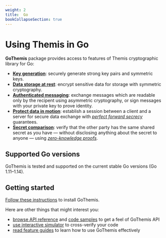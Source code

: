```yaml
---
weight: 2
title:  Go
bookCollapseSection: true
---
```


# Using Themis in Go

**GoThemis** package provides access to features of Themis cryptographic library for Go:

- **[Key generation](features/#key-generation)**:
  securely generate strong key pairs and symmetric keys.
- **[Data storage at rest](features/#secure-cell)**:
  encrypt sensitive data for storage with symmetric cryptography.
- **[Authenticated messaging](features/#secure-message)**:
  exchange messages which are readable only by the recipent using asymmetric cryptography,
  or sign messages with your private key to prove identity.
- **[Protect data in motion](features/#secure-session)**:
  establish a session between a client and a server for secure data exchange
  with _[perfect forward secrecy](https://en.wikipedia.org/wiki/Forward_secrecy)_ guarantees.
- **[Secret comparison](features/#secure-comparator)**:
  verify that the other party has the same shared secret as you have —
  without disclosing anything about the secret to anyone —
  using _[zero-knowledge proofs](https://en.wikipedia.org/wiki/Zero-knowledge_proof)_.

## Supported Go versions

GoThemis is tested and supported on the current stable Go versions
(Go 1.11–1.14).

## Getting started

[Follow these instructions](installation/) to install GoThemis.

Here are other things that might interest you:

- [browse API reference](https://pkg.go.dev/github.com/cossacklabs/themis/gothemis?tab=overview)
  and [code samples](examples/) to get a feel of GoThemis API
- [use interactive simulator](/themis/debugging/themis-server/) to cross-verify your code
- [read feature guides](features/) to learn how to use GoThemis effectively
